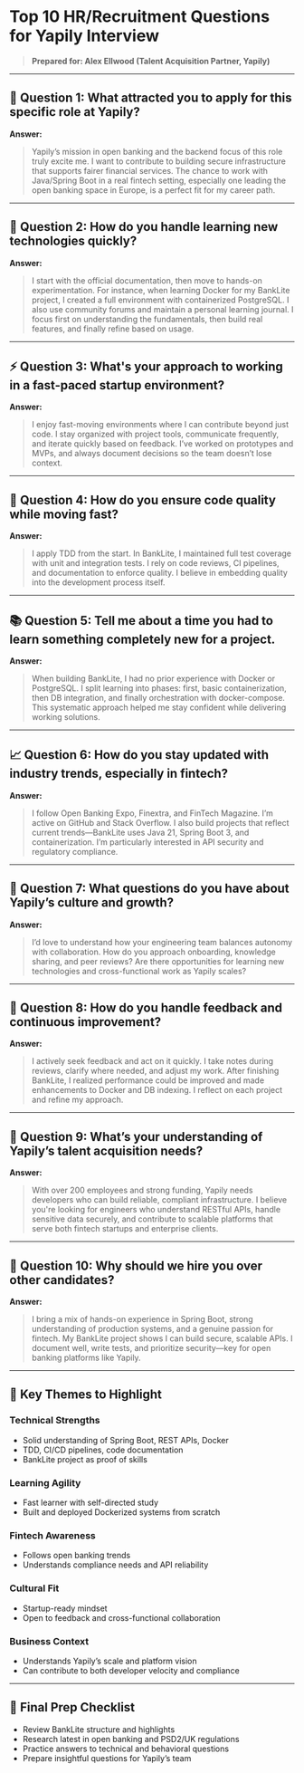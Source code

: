 # Top 10 HR/Recruitment Questions for Yapily Interview

> **Prepared for: Alex Ellwood (Talent Acquisition Partner, Yapily)**

---

## 🎯 Question 1: What attracted you to apply for this specific role at Yapily?

**Answer:**

> Yapily’s mission in open banking and the backend focus of this role truly excite me. I want to contribute to building secure infrastructure that supports fairer financial services. The chance to work with Java/Spring Boot in a real fintech setting, especially one leading the open banking space in Europe, is a perfect fit for my career path.

---

## 🚀 Question 2: How do you handle learning new technologies quickly?

**Answer:**

> I start with the official documentation, then move to hands-on experimentation. For instance, when learning Docker for my BankLite project, I created a full environment with containerized PostgreSQL. I also use community forums and maintain a personal learning journal. I focus first on understanding the fundamentals, then build real features, and finally refine based on usage.

---

## ⚡ Question 3: What's your approach to working in a fast-paced startup environment?

**Answer:**

> I enjoy fast-moving environments where I can contribute beyond just code. I stay organized with project tools, communicate frequently, and iterate quickly based on feedback. I’ve worked on prototypes and MVPs, and always document decisions so the team doesn’t lose context.

---

## 🧪 Question 4: How do you ensure code quality while moving fast?

**Answer:**

> I apply TDD from the start. In BankLite, I maintained full test coverage with unit and integration tests. I rely on code reviews, CI pipelines, and documentation to enforce quality. I believe in embedding quality into the development process itself.

---

## 📚 Question 5: Tell me about a time you had to learn something completely new for a project.

**Answer:**

> When building BankLite, I had no prior experience with Docker or PostgreSQL. I split learning into phases: first, basic containerization, then DB integration, and finally orchestration with docker-compose. This systematic approach helped me stay confident while delivering working solutions.

---

## 📈 Question 6: How do you stay updated with industry trends, especially in fintech?

**Answer:**

> I follow Open Banking Expo, Finextra, and FinTech Magazine. I’m active on GitHub and Stack Overflow. I also build projects that reflect current trends—BankLite uses Java 21, Spring Boot 3, and containerization. I’m particularly interested in API security and regulatory compliance.

---

## 🤝 Question 7: What questions do you have about Yapily’s culture and growth?

**Answer:**

> I’d love to understand how your engineering team balances autonomy with collaboration. How do you approach onboarding, knowledge sharing, and peer reviews? Are there opportunities for learning new technologies and cross-functional work as Yapily scales?

---

## 💬 Question 8: How do you handle feedback and continuous improvement?

**Answer:**

> I actively seek feedback and act on it quickly. I take notes during reviews, clarify where needed, and adjust my work. After finishing BankLite, I realized performance could be improved and made enhancements to Docker and DB indexing. I reflect on each project and refine my approach.

---

## 🏢 Question 9: What’s your understanding of Yapily’s talent acquisition needs?

**Answer:**

> With over 200 employees and strong funding, Yapily needs developers who can build reliable, compliant infrastructure. I believe you're looking for engineers who understand RESTful APIs, handle sensitive data securely, and contribute to scalable platforms that serve both fintech startups and enterprise clients.

---

## 🌟 Question 10: Why should we hire you over other candidates?

**Answer:**

> I bring a mix of hands-on experience in Spring Boot, strong understanding of production systems, and a genuine passion for fintech. My BankLite project shows I can build secure, scalable APIs. I document well, write tests, and prioritize security—key for open banking platforms like Yapily.

---

## 🔑 Key Themes to Highlight

### Technical Strengths

- Solid understanding of Spring Boot, REST APIs, Docker
- TDD, CI/CD pipelines, code documentation
- BankLite project as proof of skills

### Learning Agility

- Fast learner with self-directed study
- Built and deployed Dockerized systems from scratch

### Fintech Awareness

- Follows open banking trends
- Understands compliance needs and API reliability

### Cultural Fit

- Startup-ready mindset
- Open to feedback and cross-functional collaboration

### Business Context

- Understands Yapily’s scale and platform vision
- Can contribute to both developer velocity and compliance

---

## 📝 Final Prep Checklist

- Review BankLite structure and highlights
- Research latest in open banking and PSD2/UK regulations
- Practice answers to technical and behavioral questions
- Prepare insightful questions for Yapily’s team
